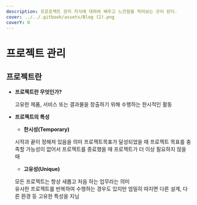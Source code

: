 ```yaml
---
description: 프로로젝트 관리 지식에 대하여 배우고 느낀점을 적어보는 곳이 된다.
cover: ../../.gitbook/assets/Blog (2).png
coverY: 0
---
```


# 프로젝트 관리

## 프로젝트란

*   **프로젝트란 무엇인가?**&#x20;

    고유한 제품, 서비스 또는 결과물을 창출하기 위해 수행하는 한시적인 활동&#x20;
*   **프로젝트의 특성**&#x20;

    * **한시성(Temporary)**&#x20;

    &#x20;     시작과 끝이 정해져 있음을 의미 프로젝트목표가 달성되었을 때 프로젝트 목표를 충족할 가능성이 없어서 프로젝트를 종료했을 때 프로젝트가 더 이상 필요하지 않을 때&#x20;

    * **고유성(Unique)**&#x20;

    &#x20;     모든 프로젝트는 항상 새롭고 처음 하는 업무라는 의미 \
    유사한 프로젝트를 반복하여 수행하는 경우도 있지만 엄밀히 따지면 다른 설계, 다른 환경 등 고유한 특성을 지님
